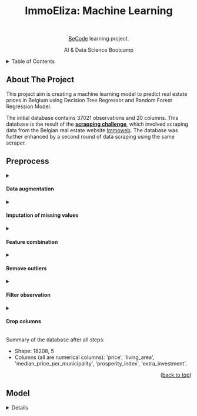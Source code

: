 <h1 align="center">ImmoEliza: Machine Learning</h1> <br>
<p align="center">
  <a href="https://becode.org/" target="_blank">BeCode</a> learning project.
</p>
<p align="center">AI & Data Science Bootcamp</p>

<details>
  <summary>Table of Contents</summary>
  <ol>
    <li>
      <a href="#about-the-project">About The Project</a>
      <ul>
        <li><a href="#preprocess">Preprocess</a></li>
        <li><a href="#model">Model</a></li>
      </ul>
    </li>
    <li> <a href="#installation">Installation</a></li>
    <li><a href="#usage">Usage</a></li>
    <li><a href="#contributors">Contributors</a></li>
    <li><a href="#timeline">Timeline</a></li>
  </ol>
</details>

## **About The Project**
This project aim is creating a machine learning model to predict real estate prices in Belgium using Decision Tree Regressor and Random Forest Regression Model. 

The initial database contains 37021 observations and 20 columns. This database is the result of the __[scrapping challenge](https://github.com/MaximSchuermans/immo-eliza/blob/main/data/cleaned_data.csv)__, which involved scraping data from the Belgian real estate website [Immoweb](https://www.immoweb.be/). The database was further enhanced by a second round of data scraping using the same scraper. 

## Preprocess
<details>
<summary><h4>Data augmentation</h4></summary>
Using open data from data.gov.be, statbel.fgov.be and www.politie.be some new features were added. 
- Municipality: Added using the postal code of each observation. 
- Prosperity index: This index represents the relative average income of a municipality compared to the national average. It was taken from fiscal statistics for 2022. 
- Population density: The population per square kilometer for each municipality, based on data from January 2024.  
- Crime rate: Using crime statistics per municipality for 2023 and total population per municipality, the crime rate was calculated per 1,000 inhabitants.
- Median price of properties by municipality**: The median price for each municipality was calculated using data from 2023 and the first two trimesters of 2024, with a combined median of houses and apartments.  
</details>

<details>
<summary><h4>Imputation of missing values</h4></summary>
- Boolean columns**: The next columns already contain or were converted to boolean columns: 'furnished', 'open_fire', 'terrace', 'garden', 'swimming_pool', 'disabled_access', 'lift', 'type_of_property'. The missing values were filled with zero, assuming that the observation does not have the feature when the value is missing. 
- Garden and terrace area**: The missing values for these columns were for observations that do not have a garden or terrace. These missing values were filled with 0. 
- State of the building and number of facades**: The missing values in these columns were imputed using the mode of each group (type_of_property, municipality) and the global mode for remaining missing values. 
- Living area: The missing values in this column were imputed using the median of each group (type_of_property, municipality) and the global median for remaining missing values. 
- Median price per municipality**: The observations with missing values were dropped. 
</details>

<details>
<summary><h4>Feature combination</h4></summary>
- The columns 'garden' and 'terrace' were combined into a boolean column called 'exterior_space'. 
- The column 'accessible' was created by combining 'disabled_access' and 'lift'.
- The 'state_of_the_building' and 'fully_equipped_kitchen' columns were combined into a new one called 'extra_investment', where higher values represent less work required. 
</details>

<details>
<summary><h4>Remove outliers</h4></summary>
- Outliers from 'price', 'living_area', 'number_of_facades' were removed using the IQR (Interquartile Range) method. 
- In the column "number_of_rooms", when the value was 0 for a house, it was imputed with the median of each group (type_of_property, postal_code). All observations with more than 7 rooms were deleted.  
</details>

<details>
<summary><h4>Filter observation</h4></summary>
- Only postal codes that appear more than 30 times in the dataset were retained.
</details>

<details>
<summary><h4>Drop columns</h4></summary>
- 'municipality', 'region', and 'province'**: These columns were used to create new features and filter data and are no longer needed. 
- 'subtype_of_property'**: A large part of the observations had the same value for 'subtype_of_property' as for 'type_of_property'.
- 'terrace_area' and 'garden_area'**: Initially, these columns were combined into 'ext_area', but the majority of the observations had zero values.  
- 'surface_area_plot_of_land', 'surface_of_the_land'**: 'surface_of_the_land' repeated the values from 'garden_area', and apartments had no 'surface_area_plot_of_land'.   
- 'population_km', 'crime_rate','postal_code','accessible', 'furnished', 'open_fire', 'swimming_pool'**: These columns had low correlation with the target.
- 'type_of_property' and 'number of rooms' have more correlation with living_area than with price.
</details>

Summary of the database after all steps: 
* Shape: 18208, 5
* Columns (all are numerical columns): 'price', 'living_area', 'median_price_per_municipality', 'prosperity_index', 'extra_investment'. 

<p align="right">(<a href="#readme-top">back to top</a>)</p>

## Model
<details>
- The model was train using the next features: 'living_area',	'median_price_per_municipality', 'extra_investment' and 'prosperity_index'
- Split: The split for test/train dta was done 20/80
- SQRT transformation to targe ('price'): It is also used for reducing right skewness (high values get compressed and low values become more spread out). Before computing metrics, the predictions and actual values were transformed back to the original scale by squaring them.
- Parameters for Decision Tree Regressor: min_samples_split=15, min_samples_leaf=10, max_leaf_nodes=150, max_depth=20
- Parameters for Random Forest Regressor: n_estimators=150, min_samples_split=100, min_samples_leaf=17, max_leaf_nodes=100, max_depth=100
<details>

## **Installation**
1. Clone the repository
2. Install the required libraries by running pip install -r requirements.txt

## **Usage**
1. Run both (preprocess and model) running `main.py`

## **Contributors**
* Jessica Rojas - https://github.com/jessrojasal

## **Timeline**
2 Dic 2024 - project initiated 
9 Dic 2024 - project concluded

<p align="right">(<a href="#readme-top">back to top</a>)</p>

